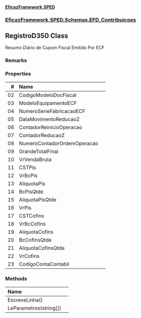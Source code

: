 #### [EficazFramework.SPED](EficazFrameworkSPED.md 'EficazFramework SPED')
### [EficazFramework.SPED.Schemas.EFD_Contribuicoes](EficazFramework.SPED.Schemas.EFD_Contribuicoes.md 'EficazFramework.SPED.Schemas.EFD_Contribuicoes')

## RegistroD350 Class

Resumo Diário de Cupom Fiscal Emitido Por ECF

### Remarks
### Properties

| # | Name | |
| ---: | :--- | :--- |
| 02 | CodigoModeloDocFiscal |  |
| 03 | ModeloEquipamentoECF |  |
| 04 | NumeroSerieFabricacaoECF |  |
| 05 | DataMovimentoReducaoZ |  |
| 06 | ContadorReinicioOperacao |  |
| 07 | ContadorReducaoZ |  |
| 08 | NumeroContadorOrdemOperacao |  |
| 09 | GrandeTotalFinal |  |
| 10 | VrVendaBruta |  |
| 11 | CSTPis |  |
| 12 | VrBcPis |  |
| 13 | AliquotaPis |  |
| 14 | BcPisQtde |  |
| 15 | AliquotaPisQtde |  |
| 16 | VrPis |  |
| 17 | CSTCofins |  |
| 18 | VrBcCofins |  |
| 19 | AliquotaCofins |  |
| 20 | BcCofinsQtde |  |
| 21 | AliquotaCofinsQtde |  |
| 22 | VrCofins |  |
| 23 | CodigoContaContabil |  |
### Methods

| Name | |
| :--- | :--- |
| EscreveLinha() |  |
| LeParametros(string[]) |  |
